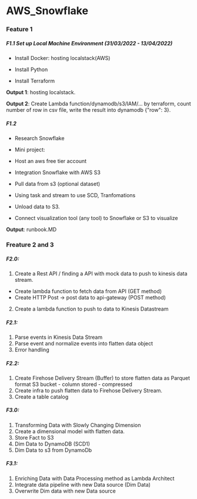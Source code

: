 # AWS_Snowflake

### Feature 1

##### F1.1 Set up Local Machine Environment (31/03/2022 - 13/04/2022)

- Install Docker: hosting localstack(AWS)

- Install Python

- Install Terraform

**Output 1**: hosting localstack.

**Output 2**: Create Lambda function/dynamodb/s3/IAM/... by terraform, count number of row in csv file, write the result into dynamodb {"row": 3}.

##### F1.2

- Research Snowflake

- Mini project:

- Host an aws free tier account

- Integration Snowflake with AWS S3

- Pull data from s3 (optional dataset)

- Using task and stream to use SCD, Tranfomations

- Unload data to S3.

- Connect visualization tool (any  tool) to Snowflake or S3 to visualize

**Output**: runbook.MD

### Freature 2 and 3

##### F2.0:
1. Create a Rest API / finding a API with mock data to push to kinesis data stream.
- Create lambda function to fetch data from API (GET method)
- Create HTTP Post -> post data to api-gateway (POST method)
2. Create a lambda function to push to data to Kinesis Datastream

##### F2.1:
1. Parse events in Kinesis Data Stream
2. Parse event and normalize events into flatten  data object
3. Error handling

##### F2.2:
1. Create Firehose Delivery Stream (Buffer) to store flatten data as Parquet format S3 bucket - column stored - compressed
2. Create infra to push flatten data to Firehose Delivery Stream.
3. Create a table catalog

##### F3.0:
1. Transforming Data with Slowly Changing Dimension
2. Create a dimensional model with flatten data.
3. Store Fact to S3
4. Dim Data to DynamoDB (SCD1)
5. Dim Data to s3 from DynamoDb

##### F3.1:
1. Enriching Data with Data Processing method as Lambda Architect
2. Integrate data pipeline with new Data source (Dim Data)
3. Overwrite Dim data with new Data source



